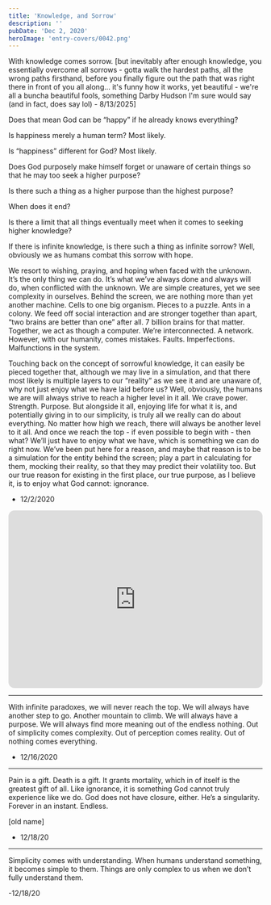 ```yaml
---
title: 'Knowledge, and Sorrow'
description: ''
pubDate: 'Dec 2, 2020'
heroImage: 'entry-covers/0042.png'
---
```


With knowledge comes sorrow. [but inevitably after enough knowledge, you essentially overcome all sorrows - gotta walk the hardest paths, all the wrong paths firsthand, before you finally figure out the path that was right there in front of you all along... it's funny how it works, yet beautiful - we're all a buncha beautiful fools, something Darby Hudson I'm sure would say (and in fact, does say lol) - 8/13/2025]

Does that mean God can be “happy” if he already knows everything? 

Is happiness merely a human term? Most likely.

Is “happiness” different for God? Most likely.

Does God purposely make himself forget or unaware of certain things so that he may too seek a higher purpose?

Is there such a thing as a higher purpose than the highest purpose?

When does it end?

Is there a limit that all things eventually meet when it comes to seeking higher knowledge? 

If there is infinite knowledge, is there such a thing as infinite sorrow? Well, obviously we as humans combat this sorrow with hope.

We resort to wishing, praying, and hoping when faced with the unknown. It’s the only thing we can do. It’s what we’ve always done and always will do, when conflicted with the unknown. We are simple creatures, yet we see complexity in ourselves. Behind the screen, we are nothing more than yet another machine. Cells to one big organism. Pieces to a puzzle. Ants in a colony. We feed off social interaction and are stronger together than apart, “two brains are better than one” after all. 7 billion brains for that matter. Together, we act as though a computer. We’re interconnected. A network. However, with our humanity, comes mistakes. Faults. Imperfections. Malfunctions in the system. 


Touching back on the concept of sorrowful knowledge, it can easily be pieced together that, although we may live in a simulation, and that there most likely is multiple layers to our “reality” as we see it and are unaware of, why not just enjoy what we have laid before us? Well, obviously, the humans we are will always strive to reach a higher level in it all. We crave power. Strength. Purpose. But alongside it all, enjoying life for what it is, and potentially giving in to our simplicity, is truly all we really can do about everything. No matter how high we reach, there will always be another level to it all. And once we reach the top - if even possible to begin with - then what? We’ll just have to enjoy what we have, which is something we can do right now. We’ve been put here for a reason, and maybe that reason is to be a simulation for the entity behind the screen; play a part in calculating for them, mocking their reality, so that they may predict their volatility too. But our true reason for existing in the first place, our true purpose, as I believe it, is to enjoy what God cannot: ignorance. 


- 12/2/2020

<iframe data-testid="embed-iframe" style="border-radius:12px" src="https://open.spotify.com/embed/playlist/3ra06WpylznoY5OuHHk0GH?utm_source=generator" width="100%" height="352" frameBorder="0" allowfullscreen="" allow="autoplay; clipboard-write; encrypted-media; fullscreen; picture-in-picture" loading="lazy"></iframe>

<hr> 

With infinite paradoxes, we will never reach the top. We will always have another step to go. Another mountain to climb. We will always have a purpose. We will always find more meaning out of the endless nothing. Out of simplicity comes complexity. Out of perception comes reality. Out of nothing comes everything.

- 12/16/2020

<hr>

Pain is a gift. Death is a gift. It grants mortality, which in of itself is the greatest gift of all. Like ignorance, it is something God cannot truly experience like we do. God does not have closure, either. He’s a singularity. Forever in an instant. Endless.

[old name]

- 12/18/20

<hr>

Simplicity comes with understanding. When humans understand something, it becomes simple to them. Things are only complex to us when we don’t fully understand them. 

-12/18/20